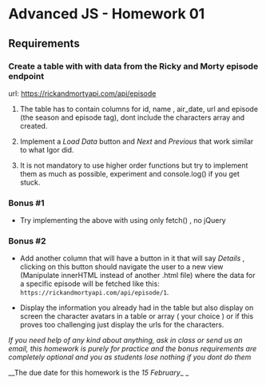 # Advanced JS - Homework 01

## Requirements

### Create a table with with data from the Ricky and Morty episode endpoint

url: https://rickandmortyapi.com/api/episode

1. The table has to contain columns for id, name , air_date, url and episode (the season and episode tag), dont include the characters array and created.

2. Implement a _Load Data_ button and _Next_ and _Previous_ that work similar to what Igor did.

3. It is not mandatory to use higher order functions but try to implement them as much as possible, experiment and console.log() if you get stuck.

### Bonus #1

- Try implementing the above with using only fetch() , no jQuery

### Bonus #2

- Add another column that will have a button in it that will say _Details_ , clicking on this button should navigate the user to a new view (Manipulate innerHTML instead of another .html file) where the data for a specific episode will be fetched like this: `https://rickandmortyapi.com/api/episode/1`.

- Display the information you already had in the table but also display on screen the character avatars in a table or array ( your choice ) or if this proves too challenging just display the urls for the characters.

_If you need help of any kind about anything, ask in class or send us an email, this homework is purely for practice and the bonus requirements are completely optional and you as students lose nothing if you dont do them_

\_\_The due date for this homework is the _15 February_\_ \_
